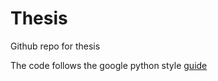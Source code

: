 <h1> Thesis </h1>

<p>Github repo for thesis</p>

<p>The code follows the google python style <a href="https://google.github.io/styleguide/pyguide.html">guide</a></p>


